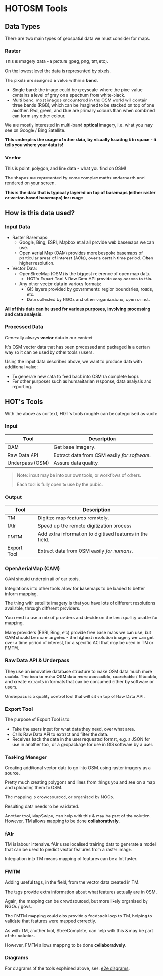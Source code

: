 # HOTOSM Tools

## Data Types

There are two main types of geospatial data we must consider for maps.

### Raster

This is imagery data - a picture (jpeg, png, tiff, etc).

On the lowest level the data is represented by pixels.

The pixels are assigned a value within a **band**:

- Single band: the image could be greyscale, where the pixel value
  contains a level of gray on a spectrum from white-black.
- Multi band: most images encountered in the OSM world will contain three
  bands (RGB), which can be imagined to be stacked on top of one another.
  Red, green, and blue are primary colours than when combined can form
  any other colour.

We are mostly interested in multi-band **optical** imagery, i.e. what you
may see on Google / Bing Satellite.

**This underpins the usage of other data, by visually locating it in
space - it tells you where your data is!**

### Vector

This is point, polygon, and line data - what you find on OSM!

The shapes are represented by some complex maths underneath and
rendered on your screen.

**This is the data that is typically layered on top of basemaps (either
raster or vector-based basemaps) for usage.**

## How is this data used?

### Input Data

- Raster Basemaps:
  - Google, Bing, ESRI, Mapbox et al all provide web basemaps we can use.
  - Open Aerial Map (OAM) provides more bespoke basemaps of particular areas
    of interest (AOIs), over a certain time period. Often higher resolution.
- Vector Data:
  - OpenStreeMap (OSM) is the biggest reference of open map data.
    - HOT's Export Tool & Raw Data API provide easy access to this.
  - Any other vector data in various formats:
    - GIS layers provided by governments: region boundaries, roads, etc.
    - Data collected by NGOs and other organizations, open or not.

**All of this data can be used for various purposes, involving processing
and data analysis**.

### Processed Data

Generally always **vector** data in our context.

It's OSM vector data that has been processed and packaged in a certain
way so it can be used by other tools / users.

Using the input data described above, we want to produce data with
additional value:

- To generate new data to feed back into OSM (a complete loop).
- For other purposes such as humanitarian response, data analysis
  and reporting.

## HOT's Tools

With the above as context, HOT's tools roughly can be categorised as such:

### Input

| Tool            | Description                                  |
| --------------- | -------------------------------------------- |
| OAM             | Get base imagery.                            |
| Raw Data API    | Extract data from OSM easily _for software_. |
| Underpass (OSM) | Assure data quality.                         |

> Note: input may be into our own tools, or workflows of others.
>
> Each tool is fully open to use by the public.

### Output

| Tool        | Description                                               |
| ----------- | --------------------------------------------------------- |
| TM          | Digitize map features remotely.                           |
| fAIr        | Speed up the remote digitization process                  |
| FMTM        | Add extra information to digitised features in the field. |
| Export Tool | Extract data from OSM easily _for humans_.                |

### OpenAerialMap (OAM)

OAM should underpin all of our tools.

Integrations into other tools allow for basemaps to be loaded to better
inform mapping.

The thing with satellite imagery is that you have lots of different
resolutions available, through different providers.

You need to use a mix of providers and decide on the best quality
usable for mapping.

Many providers (ESRI, Bing, etc) provide free base maps we can use,
but OAM should be more targeted - the highest resolution imagery we can
get over a time period of interest, for a specific AOI that may be used
in TM or FMTM.

### Raw Data API & Underpass

They use an innovative database structure to make OSM data much more usable.
The idea to make OSM data more accessible, searchable / filterable, and
create extracts in formats that can be consumed either by software or users.

Underpass is a quality control tool that will sit on top of Raw Data API.

### Export Tool

The purpose of Export Tool is to:

- Take the users input for what data they need, over what area.
- Calls Raw Data API to extract and filter the data.
- Receives back the data in the user requested format, e.g. a JSON
  for use in another tool, or a geopackage for use in GIS software by a user.

### Tasking Manager

Creating additional vector data to go into OSM, using raster imagery as a
source.

Pretty much creating polygons and lines from things you and see on a map
and uploading them to OSM.

The mapping is crowdsourced, or organised by NGOs.

Resulting data needs to be validated.

Another tool, MapSwipe, can help with this & may be part of the solution.
However, TM allows mapping to be done **collaboratively**.

### fAIr

TM is labour intensive. fAIr uses localised training data to generate
a model that can be used to predict vector features from a raster image.

Integration into TM means mapping of features can be a lot faster.

### FMTM

Adding useful tags, in the field, from the vector data created in TM.

The tags provide extra information about what features actually are in OSM.

Again, the mapping can be crowdsourced, but more likely organised by NGOs / govs.

The FMTM mapping could also provide a feedback loop to TM, helping to
validate that features were mapped correctly.

As with TM, another tool, StreeComplete, can help with this & may be
part of the solution.

However, FMTM allows mapping to be done **collaboratively**.

### Diagrams

For diagrams of the tools explained above, see: [e2e diagrams](diagrams.md).
